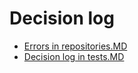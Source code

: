 # Decision log

- [Errors in repositories.MD](Errors%20in%20repositories.MD)
- [Decision log in tests.MD](Decision%20log%20in%20tests.MD)